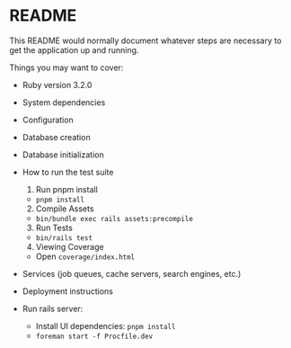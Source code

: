 # README

This README would normally document whatever steps are necessary to get the
application up and running.

Things you may want to cover:

- Ruby version
  3.2.0

- System dependencies

- Configuration

- Database creation

- Database initialization

- How to run the test suite

  1. Run pnpm install

    - `pnpm install`

  2. Compile Assets

    - `bin/bundle exec rails assets:precompile`

  3. Run Tests

    - `bin/rails test`

  4. Viewing Coverage

  - Open `coverage/index.html`

- Services (job queues, cache servers, search engines, etc.)

- Deployment instructions

- Run rails server:
  - Install UI dependencies: `pnpm install`
  - `foreman start -f Procfile.dev`
